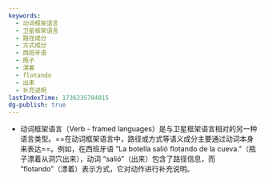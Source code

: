 ```yaml
---
keywords:
  - 动词框架语言
  - 卫星框架语言
  - 路径成分
  - 方式成分
  - 西班牙语
  - 瓶子
  - 漂着
  - flotando
  - 出来
  - 补充说明
lastIndexTime: 1736235784015
dg-publish: true
---
```

- 动词框架语言（Verb - framed languages）是与卫星框架语言相对的另一种语言类型。==在动词框架语言中，路径或方式等语义成分主要通过动词本身来表达==。例如，在西班牙语 “La botella salió flotando de la cueva.”（瓶子漂着从洞穴出来），动词 “salió”（出来）包含了路径信息，而 “flotando”（漂着）表示方式，它对动作进行补充说明。